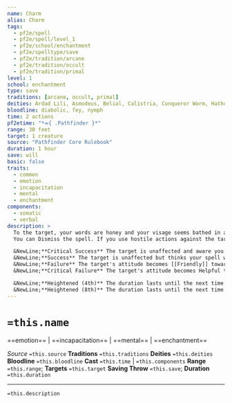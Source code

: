 ```yaml
---
name: Charm
alias: Charm
tags:
  - pf2e/spell
  - pf2e/spell/level_1
  - pf2e/school/enchantment
  - pf2e/spelltype/save
  - pf2e/tradition/arcane
  - pf2e/tradition/occult
  - pf2e/tradition/primal
level: 1
school: enchantment
type: save
traditions: [arcane, occult, primal]
deities: Ardad Lili, Asmodeus, Belial, Calistria, Conqueror Worm, Hathor, Nalinivati, Ravithra, Sturovenen, The Green Mother, Zura
bloodline: diabolic, fey, nymph
time: 2 actions
pf2etime: "*⬺{ .Pathfinder }*"
range: 30 feet
target: 1 creature
source: "Pathfinder Core Rulebook"
duration: 1 hour
save: will
basic: false
traits:
  - common
  - emotion
  - incapacitation
  - mental
  - enchantment
components:
  - somatic
  - verbal
description: >
  To the target, your words are honey and your visage seems bathed in a dreamy haze. It must attempt a Will save, with a +4 circumstance bonus if you or your allies recently threatened it or used hostile actions against it.
  You can Dismiss the spell. If you use hostile actions against the target, the spell ends. When the spell ends, the target doesn't necessarily realize it was charmed unless its friendship with you or the actions you convinced it to take clash with its expectations, meaning you could potentially convince the target to continue being your friend via mundane means.

  &NewLine;**Critical Success** The target is unaffected and aware you tried to charm it.
  &NewLine;**Success** The target is unaffected but thinks your spell was something harmless instead of charm, unless it identifies the spell.
  &NewLine;**Failure** The target's attitude becomes [[Friendly]] toward you. If it was Friendly, it becomes [[Helpful]]. It can't use hostile actions against you.
  &NewLine;**Critical Failure** The target's attitude becomes Helpful toward you, and it can't use hostile actions against you.

  &NewLine;**Heightened (4th)** The duration lasts until the next time you make your daily preparations.
  &NewLine;**Heightened (8th)** The duration lasts until the next time you make your daily preparations, and you can target up to 10 creatures.
---
```

# `=this.name`
==emotion== | ==incapacitation== | ==mental== | ==enchantment==

*Source* `=this.source`
**Traditions** `=this.traditions`
**Deities** `=this.deities`
**Bloodline** `=this.bloodline`
**Cast** `=this.time` | `=this.components`
**Range** `=this.range`; **Targets** `=this.target`
**Saving Throw** `=this.save`; **Duration** `=this.duration`

***
`=this.description`